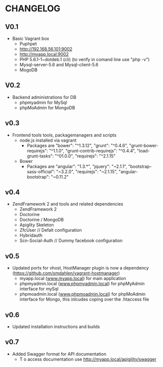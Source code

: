 # CHANGELOG


## V0.1 
- Basic Vagrant box
    - Puphpet
    - http://192.168.56.101:9002
    - http://myapp.local:9002
    - PHP 5.6.1-1~dotdeb.1 (cli)  (to verify in comand line use "php -v")
    - Mysql-server-5.6 and Mysql-client-5.6 
    - MogoDB

## V0.2
- Backend administrations for DB
    - phpmyadmin for MySql
    - phpMoAdmin for MongoDB

## v0.3
- Frontend tools tools, packagemanagers and scripts
    - node.js installed via vagrant
        - Packages are
            "bower": "^1.3.12",
            "grunt": "^0.4.6",
            "grunt-bower-requirejs": "^1.1.0",
            "grunt-contrib-requirejs": "^0.4.4",
            "load-grunt-tasks": "^01.0.0",
            "requirejs": "^2.1.15"
    - Bower
        -   Packages are 
            "angular": "1.3.*",
            "jquery": "~2.1.1",
            "bootstrap-sass-official": "~3.2.0",
            "requirejs": "~2.1.15",
            "angular-bootstrap": "~0.11.2"

## v0.4
- ZendFramework 2 and tools and related dependencies
    - ZendFramework 2
    - Doctorine
    - Doctorine / MongoDB
    - Apiglity Skeleton
    - ZfcUser // Defalt configuration
    - Hybridauth 
    - Scn-Social-Auth // Dummy facebook configuration

## v0.5
- Updated ports for vhost, HostManager plugin is now a dependency (https://github.com/smdahlen/vagrant-hostmanager)
    - myapp.local (www.myapp.local) for main application
    - phpmyadmin.local (www.phpmyadmin.local) for phpMyAdmin interface for mySql
    - phpmoadmin.local (www.phpmoadmin.local) for phpMoAdmin interface for Mongo, this inlcudes coping over the .htaccess file

## v0.6
- Updated installation instructions and builds


## v0.7
 - Added Swagger format for API documentation
    - T o access documentation use http://myapp.local/apigility/swagger
